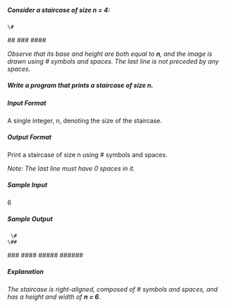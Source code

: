 ##### Consider a staircase of size n = 4:

    \#
   \##
  \###
 \####


*Observe that its base and height are both equal to **n**, and the image is drawn using # symbols and spaces. The last line is not preceded by any spaces.*

##### Write a program that prints a staircase of size n.

##### Input Format

A single integer, n, denoting the size of the staircase.

##### Output Format

Print a staircase of size n using # symbols and spaces.

*Note: The last line must have 0 spaces in it.*

##### Sample Input

6

##### Sample Output

     \#
    \##
   \###
  \####
 \#####
 \######

##### Explanation

*The staircase is right-aligned, composed of # symbols and spaces, and has a height and width of **n = 6**.*
